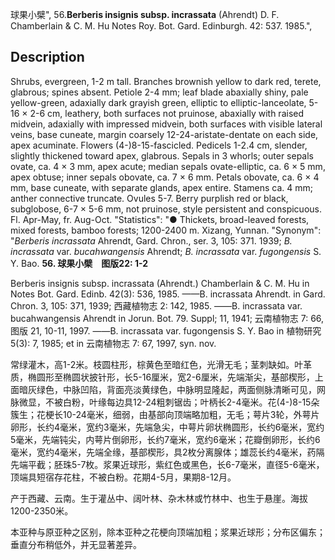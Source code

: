 球果小檗",
56.**Berberis insignis subsp. incrassata** (Ahrendt) D. F. Chamberlain & C. M. Hu Notes Roy. Bot. Gard. Edinburgh. 42: 537. 1985.",

## Description
Shrubs, evergreen, 1-2 m tall. Branches brownish yellow to dark red, terete, glabrous; spines absent. Petiole 2-4 mm; leaf blade abaxially shiny, pale yellow-green, adaxially dark grayish green, elliptic to elliptic-lanceolate, 5-16 × 2-6 cm, leathery, both surfaces not pruinose, abaxially with raised midvein, adaxially with impressed midvein, both surfaces with visible lateral veins, base cuneate, margin coarsely 12-24-aristate-dentate on each side, apex acuminate. Flowers (4-)8-15-fascicled. Pedicels 1-2.4 cm, slender, slightly thickened toward apex, glabrous. Sepals in 3 whorls; outer sepals ovate, ca. 4 × 3 mm, apex acute; median sepals ovate-elliptic, ca. 6 × 5 mm, apex obtuse; inner sepals obovate, ca. 7 × 6 mm. Petals obovate, ca. 6 × 4 mm, base cuneate, with separate glands, apex entire. Stamens ca. 4 mm; anther connective truncate. Ovules 5-7. Berry purplish red or black, subglobose, 6-7 × 5-6 mm, not pruinose, style persistent and conspicuous. Fl. Apr-May, fr. Aug-Oct.
  "Statistics": "● Thickets, broad-leaved forests, mixed forests, bamboo forests; 1200-2400 m. Xizang, Yunnan.
  "Synonym": "*Berberis incrassata* Ahrendt, Gard. Chron., ser. 3, 105: 371. 1939; *B. incrassata* var. *bucahwangensis* Ahrendt; *B. incrassata* var. *fugongensis* S. Y. Bao.
**56. 球果小檗　图版22: 1-2**

Berberis insignis subsp. incrassata (Ahrendt.) Chamberlain & C. M. Hu in Notes Bot. Gard. Edinb. 42(3): 536, 1985. ——B. incrassata Ahrendt. in Gard. Chron. 3, 105: 371, 1939; 西藏植物志 2: 142, 1985. ——B. incrassata var. bucahwangensis Ahrendt in Jorun. Bot. 79. Suppl; 11, 1941; 云南植物志 7: 66, 图版 21, 10-11, 1997. ——B. incrassata var. fugongensis S. Y. Bao in 植物研究 5(3): 7, 1985; et in 云南植物志 7: 67, 1997, syn. nov.

常绿灌木，高1-2米。枝圆柱形，棕黄色至暗红色，光滑无毛；茎刺缺如。叶革质，椭圆形至椭圆状披针形，长5-16厘米，宽2-6厘米，先端渐尖，基部楔形，上面暗灰绿色，中脉凹陷，背面亮淡黄绿色，中脉明显隆起，两面侧脉清晰可见，网脉微显，不被白粉，叶缘每边具12-24粗刺锯齿；叶柄长2-4毫米。花(4-)8-15朵簇生；花梗长10-24毫米，细弱，由基部向顶端略加粗，无毛；萼片3轮，外萼片卵形，长约4毫米，宽约3毫米，先端急尖，中萼片卵状椭圆形，长约6毫米，宽约5毫米，先端钝尖，内萼片倒卵形，长约7毫米，宽约6毫米；花瓣倒卵形，长约6毫米，宽约4毫米，先端全缘，基部楔形，具2枚分离腺体；雄蕊长约4毫米，药隔先端平截；胚珠5-7枚。浆果近球形，紫红色或黑色，长6-7毫米，直径5-6毫米，顶端具短宿存花柱，不被白粉。花期4-5月，果期8-12月。

产于西藏、云南。生于灌丛中、阔叶林、杂木林或竹林中、也生于悬崖。海拔1200-2350米。

本亚种与原亚种之区别，除本亚种之花梗向顶端加粗；浆果近球形；分布区偏东；垂直分布稍低外，并无显著差异。
